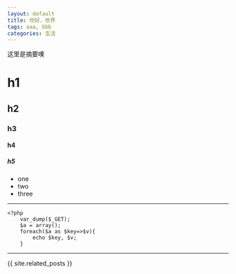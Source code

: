 ```yaml
---
layout: default
title: 你好，世界
tags: aaa, bbb
categories: 生活
---
```


这里是摘要噢

# h1

## h2

### h3

#### h4

##### h5 

* one
* two
* three

---

    <?php
        var_dump($_GET);
        $a = array();
        foreach($a as $key=>$v){
            echo $key, $v;
        }


---

{{ site.related_posts }}
